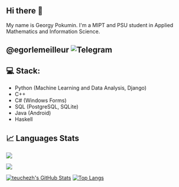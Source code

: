 ## Hi there 👋

My name is Georgy Pokumin. I'm a MIPT and PSU student in Applied Mathematics and Information Science.

## @egorlemeilleur ![Telegram](https://img.shields.io/badge/Telegram-2CA5E0?style=for-the-badge&logo=telegram&logoColor=white)

## 💻 Stack:

- Python (Machine Learning and Data Analysis, Django)
- C++ 
- C# (Windows Forms)
- SQL (PostgreSQL, SQLite)
- Java (Android)
- Haskell

## 📈 Languages Stats

![](https://github-profile-summary-cards.vercel.app/api/cards/most-commit-language?username=egorlemeilleur&theme=tokyonight&bg)

![](https://github-profile-summary-cards.vercel.app/api/cards/repos-per-language?username=egorlemeilleur&theme=tokyonight&bg)

[![teuchezh's GitHub Stats](https://github-readme-stats.vercel.app/api?username=egorlemeilleur&count_private=true&show_icons=true&theme=buefy)](https://github.com/egorlemeilleur)
[![Top Langs](https://github-readme-stats.vercel.app/api/top-langs/?username=egorlemeilleur&layout=compact&theme=buefy)](https://github.com/egorlemeilleur)
